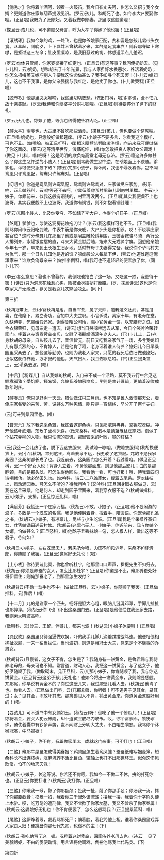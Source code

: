 <!-- { "loadSidebar": true } -->
【倘秀才】你将着羊酒呵，领着一火鼓笛。我今日有丈夫呵，你怎么又招与我个女婿？更则道你庄家每葫芦提没见识。(罗云)孩儿，秋胡死了也。如今李大户要娶你哩。(正旦唱)我既为了张郎妇，又着我做李郎妻，那里取这般道理！

(搽旦云)孩儿也，可不道顺父母言，呼为大孝？你嫁了他也罢！(正旦唱)

【滚绣球】我如今嫁的鸡，一处飞，也是你爷娘家匹配，贫和富是您孩儿裙带头衣食。从早起，到晚夕，上下唇并不曾粘着水米，甚的是足食丰衣！则我那脊梁上寒噤，是捱过这三冬冷；肚皮里凄凉，是我旧忍过的饥，休想道半点儿差迟。

(罗云)你休只管闹，你家婆婆接了红定也。(正旦云)有这等事？我问俺奶奶去。(见卜儿科，云)奶奶，想秋胡去了十年光景，我与人家担好水换恶水，养活着奶奶；你怎么把梅英又嫁与别人？要我这性命做甚么？我不如寻个死去罢！(卜儿云)媳妇儿，这也不干我事，是你父亲强揣与我红定，是他卖了你也。(卜儿做哭科)(正旦唱)

【脱布衫】他那里哭哭啼啼，我这里切切悲悲。(做出门科，唱)爹爹也，全不怕九故十亲笑耻。(罗云)我待和你婆婆平分财礼钱哩。(正旦唱)则待要停分了两下的财礼。

(罗云)孩儿也，你嫁了他，等我也落得他些酒肉吃。(正旦唱)

【醉太平】爹爹也，大古里不曾吃那些酒食。(搽旦云)孩儿，俺也要做个筵席哩。(正旦唱)奶奶也，只恁般好做那筵席。(李云)小娘子不要多言，你看我这个模样，可也不丑。(做嘴脸，被正旦打科，唱)把这厮劈头劈脸泼拳捶，向前来我可便挝挠了你这面皮。(带云)这等清平世界，浪荡乾坤，(唱)你怎敢把良人家妇女公调戏！(做见卜儿科，唱)哎呀！这是明明的欺负俺高堂老母无存济。(罗云)嚷这许多做甚么？你这生忿忤逆的小贱人！(正旦唱)倒骂我做生忿忤逆，在爷娘面上不依随。爹爹也，你可便只恁般下的？(李云)兀那小娘子，你休闹，我也不辱没着你。岂不闻鸾凰只许鸾凰配，鸳鸯只许鸳鸯对。(正旦唱)

【叨叨令】你道是鸾凰则许鸾凰配，鸳鸯则许鸳鸯对，庄家做尽庄家势。(鼓乐响，正旦做怒科，云)你等还不去呵，(唱)留着你那村里鼓儿则向村里擂。(李云)小娘子，你靠前来，似我这般有铜钱的，村里再没两个。(正旦唱)其实我便觑不上也波哥，其实我便觑不上也波哥。我道你有铜钱，则不如抱著铜钱睡！

(罗云)兀那小贱人，比及你受穷，不如嫁了李大户，也得个好日子。(正旦唱)

【煞尾】爹爹也，怎使这洞房花烛拖刀计？(李云)我这模样可也不丑。(正旦唱)我则骂你闹市云阳吃剑贼，牛表牛筋是你亲戚，大户乡头是你相识。哎！不晓事庄家甚官位？这时分俺男儿在那里？他或是皂盖雕轮绣幕围，玉辔金鞍骏马骑，两行公人排列齐，水罐银盆摆的直，斗来大黄金肘后随，箔来大元戎帅字旗。回想他亲娘今年七十岁，早来到土长根生旧乡地，恁时节母子夫妻得完备。我说你个驴马村夫为仇气，那一个日头儿知他是近的谁？狼虎般公人每拿下伊，(带云)他道谁迤逗俺浑家来？谁欺负俺母亲来？(做推李倒科，唱)我可也不道轻轻的便素放了你。(同卜儿下)

(李云)甚么意思？娶也不曾娶的，我倒吃他抢白了这一场，又吃这一跌，我更待干罢！(诗云)只为洞房花烛惹心焦，险被金榜擂槌打断腰。(罗、搽旦诗云)这也是你李家大户无缘法，非关是我女儿忒煞会妆幺。(同下)

第三折

(秋胡冠带上，云)小官秋胡是也。自当军去，见了元帅，道我通文达武，甚是见喜，在他麾下，累立奇功，官加中大夫之职。小官诉说，离家十年，有老母在堂，久缺侍养，乞赐给假还家。谢得鲁昭公可怜，赐小官黄金一饼，以充膳母之资。如今衣锦荣归，见母亲走一遭去。(诗云)想当日哭啼啼远去从军，今日个笑吟吟荣转家门。捧着这赤资资黄金奉母，安慰了我那娇滴滴年少夫人。(下)(卜儿上，云)老身秋胡的母亲。自从孩儿去了，音信皆无。前日又吃我亲家气了一场，多亏我媳妇儿有那贞烈的心，不肯嫁人，若是他肯了呵，老身可着谁人侍养？媳妇儿今日早桑园里采桑去了，想他这等勤劳，也则为我老人家来，只愿的我死后依旧做他媳妇，也似这般侍养他，方才报的他也。天气困人，我且去歇息咱。(下)(正旦提桑篮上，云)采桑去波。(唱)

【中吕】【粉蝶儿】自从我嫁的秋胡，入门来不成一个活路，莫不我五行中合见这鳏寡孤独？受饥寒，捱冻馁，义被我爷娘家欺负。早则是生计萧疏，更值着没收成歉年时序。

【醉春风】俺只见野树一天云，错认做江村三月雨。也不知是谁人激恼那天公，着俺庄家每受的来苦，苦。说甚么万种恩情，刚只是一宵缱绻，早分开了百年夫妇。

(云)可来到桑园里也。(唱)

【普天乐】放下我这采桑篮，我拣着这鲜桑树。只见那浓阴冉冉，翠锦哎模糊。冲开他这叶底烟，荡散了些梢头露。(做采桑科，唱)我本是摘茧缫丝庄家妇，倒做了个拈花弄柳的人物。我只怕淹的蚕饥，那里管采的叶败，攀的枝枯？

(云)我这一会儿热了也，脱下我这衣服来，我试晾一晾咱。(做晾衣服科)(秋胡换便衣上，云)小官秋胡，来到这里，离着我家不远，我更改了这衣服。兀的不是我家桑园？这桑树都长成了也。我近前去，这桑园门怎么开着？我试看咱。(做见正旦科，云)一个好女人也！背身儿立着，不见他那面皮，则见他那后影儿；白的是那脖颈，黑的是那头发。可怎生得他回头，我看他一看，可也好那！哦，待我着四句诗嘲拨他，他必然回头也。(做吟科，诗云)二八谁家女，提篮去采桑。罗衣挂枝上，风动满园香。可怎么不听的？待我再吟？(又吟科)(正旦回身取衣服做见，云)我在这里采桑，他是何人，却走到园子里面来，着我穿衣服不迭？(秋胡做揖科，云)小娘子，支揖。(正旦惊还礼科，唱)

【满庭芳】我慌还一个庄家万福。(秋胡云)不敢，小娘子。(正旦唱)他不是闲游的浪子，多敢是一个取应的名儒。我见他便躬着身，插着手，陪言语。你既读那孔圣之书，(秋胡云)小娘子，有凉浆儿，觅些与小生吃波。(正旦唱)我是个采桑养蚕妇女，休猜做锄田送饭村姑。(秋胡云)这里也无人，小娘子，你近前来，我与你做个女婿，怕做甚么？(正旦怒科，唱)他酩子里丢抹娘一句，怎人模人样，做出这等不君子，待何如？

(秋胡云)小娘子，左右这里无人，我央及你咱。力田不如见少年，采桑不如嫁贵郎，你随顺了我罢。(正旦云)这厮好无礼也！(唱)

【上小楼】你待要谐比翼，你也曾听杜宇，他那里口口声声，撺掇先生不如归去。(秋胡云)你须是养蚕的女人，怎么比那杜宇？(正旦唱)你道是不比，俺那养蚕处好将伊留住；则俺那蚕老了，到那里怎生发付？

(秋胡背云)不动一动手也不中。(做扯正旦科，云)小娘子，你随顺了我罢。(正旦做推科，云)靠后！(唱)

【十二月】兀的是谁家一个匹夫，畅好是胆大心粗，眼脑儿涎涎邓邓，手脚儿扯扯也那捽捽。(秋胡云)你飞也飞不出这桑园门去。(正旦唱)是他便拦住我还家去路，我则索大叫波高呼。

(做叫科，云)沙三、王留、伴哥儿，都来也波！(秋胡云)小娘子休要叫！(正旦唱)

【尧民歌】桑园里只待强逼做欢娱，吓的我手儿脚儿滴羞蹀躞战笃速。他便相偎相抱扯衣服，一来一往当拦住。当也波初，则道是峨冠士大夫，原来是个不晓事的乔男女。

(秋胡背云)且慢者，这女子不肯，怎生是了？我随身有一饼黄金，是鲁君赐与我侍养老母的，母亲可也不知。常言道，财动人心，我把这一饼黄金，与了这女子，他好歹随顺了我。(做取砌末，见正旦科，云)兀那小娘子，你肯随顺了我，我与你这饼黄金。(正旦背云)这弟子孩儿无礼也！他如今将出一饼黄金来，我则除是恁般。兀那厮，你早说有黄金不的？你过这壁儿来，我过那壁儿看人去。(秋胡云)他肯了也。你看人去。(正旦做出门科，云)兀那禽兽，你听者！可不道男子见其金，易其过；女子见其金，不敢坏其志。那禽兽见人不肯，将出黄金来，你道黄金这般好用的！(唱)

【耍孩儿】可不道书中有女颜如玉。(秋胡云)呀！倒吃了他一个酱瓜儿！(正旦唱)你将着金，要买人犹云殢雨，却不道黄金散尽为收书。哎，你个富家郎，惯使珍珠，倚仗着囊中有钞多声势，岂不闻财上分明大丈夫，不由咱生嗔怒。我骂你个沐猴冠冕，牛马襟裾！

(秋胡云)小娘子，你不肯，我跟你家里去，成就这门亲事。可不好也！(正旦唱)

【二煞】俺那牛屋里怎成得美眷姻？鸦窠里怎生着鸾凤雏？蚕茧纸难写姻缘簿，短桑科长不出连枝树，沤麻坑养不活比目鱼，辘轴上也打不出那连环玉。似你这伤风败俗，怕不的地灭天诛！

(秋胡云)小娘子，休这等说。你若还不肯呵，我如今一不做二不休，拚的打死你也。(正旦云)你要打谁？(秋胡云)我打你。(正旦唱)

【三煞】你瞅我一瞅，黥了你那额颅；扯我一扯，削了你那手足；你汤我一汤，拷了你那腰截骨；掐我一掐，我着你三千里外该流递；搂我一搂，我着你十字阶头便上木驴。哎，吃万剐的遭刑律。我又不曾掀了你家坟墓，我又不曾杀了你家眷属！(秋胡云)这婆娘好无礼也！你不肯便罢了，怎么这般骂我？(正旦提桑篮科，唱)

【尾煞】这厮睁着眼，觑我骂那死尸；腆着脸，着我咒他上祖。谁着你桑园里戏弄人家良人妇！便跳出你那七代先灵，也做不的主！(下)

(秋胡云)我吃他骂了这一顿。我将着这饼黄金，回家侍养老母去也。(诗云)一见了美貌娉婷，不由的我便动情。用言语将他调戏，倒被他骂我七代先灵。(下)

第四折

